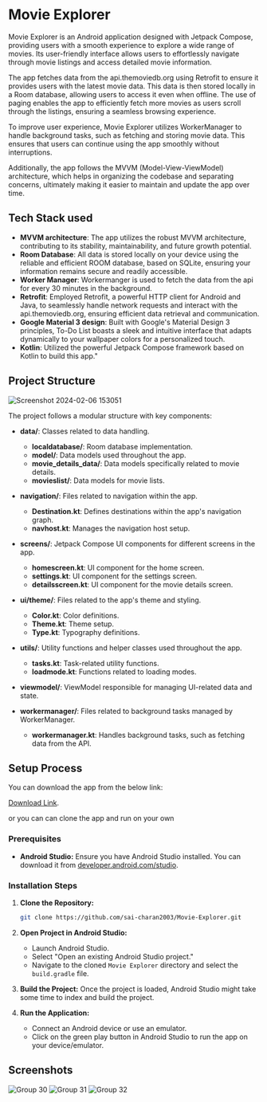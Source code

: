 # Movie Explorer

Movie Explorer is an Android application designed with Jetpack Compose, providing users with a smooth experience to explore a wide range of movies. Its user-friendly interface allows users to effortlessly navigate through movie listings and access detailed movie information.

The app fetches data from the api.themoviedb.org using Retrofit to ensure it provides users with the latest movie data.
 This data is then stored locally in a Room database, allowing users to access it even when offline. The use of paging enables the app to efficiently fetch more movies as users scroll through the listings, ensuring a seamless browsing experience.

To improve user experience, Movie Explorer utilizes WorkerManager to handle background tasks, such as fetching and storing movie data. This ensures that users can continue using the app smoothly without interruptions.

Additionally, the app follows the MVVM (Model-View-ViewModel) architecture, which helps in organizing the codebase and separating concerns, ultimately making it easier to maintain and update the app over time.

## Tech Stack used
- **MVVM architecture**: The app utilizes the robust MVVM architecture, contributing to its stability, maintainability, and future growth potential.
-  **Room Database**: All data is stored locally on your device using the reliable and efficient ROOM database, based on SQLite, ensuring your information remains secure and readily accessible.
-  **Worker Manager**: Workermanger is used to fetch the data from the api for every 30 minutes in the background.
- **Retrofit**: Employed Retrofit, a powerful HTTP client for Android and Java, to seamlessly handle network requests and interact with the api.themoviedb.org, ensuring efficient data retrieval and communication.
- **Google Material 3 design**: Built with Google's Material Design 3 principles, To-Do List boasts a sleek and intuitive interface that adapts dynamically to your wallpaper colors for a personalized touch.
- **Kotlin**: Utilized the powerful Jetpack Compose framework based on Kotlin to build this app."

## Project Structure
![Screenshot 2024-02-06 153051](https://github.com/sai-charan2003/Movie-Explorer/assets/83913880/a101a722-a306-47e3-a802-e58867c30825)


The project follows a modular structure with key components:



- **data/**: Classes related to data handling.
  - **localdatabase/**: Room database implementation.
  - **model/**: Data models used throughout the app.
  - **movie_details_data/**: Data models specifically related to movie details.
  - **movieslist/**: Data models for movie lists.

- **navigation/**: Files related to navigation within the app.
  - **Destination.kt**: Defines destinations within the app's navigation graph.
  - **navhost.kt**: Manages the navigation host setup.

- **screens/**: Jetpack Compose UI components for different screens in the app.
  - **homescreen.kt**: UI component for the home screen.
  - **settings.kt**: UI component for the settings screen.
  - **detailsscreen.kt**: UI component for the movie details screen.

- **ui/theme/**: Files related to the app's theme and styling.
  - **Color.kt**: Color definitions.
  - **Theme.kt**: Theme setup.
  - **Type.kt**: Typography definitions.

- **utils/**: Utility functions and helper classes used throughout the app.
  - **tasks.kt**: Task-related utility functions.
  - **loadmode.kt**: Functions related to loading modes.

- **viewmodel/**: ViewModel responsible for managing UI-related data and state.

- **workermanager/**: Files related to background tasks managed by WorkerManager.
  - **workermanager.kt**: Handles background tasks, such as fetching data from the API.


## Setup Process

You can download the app from the below link:

[Download Link](https://github.com/sai-charan2003/To-Do-List/releases/download/v1.0/app-release.apk).

or you can can clone the app and run on your own
### Prerequisites

- **Android Studio:** Ensure you have Android Studio installed. You can download it from [developer.android.com/studio](https://developer.android.com/studio).

### Installation Steps

1. **Clone the Repository:**
    ```bash
    git clone https://github.com/sai-charan2003/Movie-Explorer.git
    ```


2. **Open Project in Android Studio:**
    - Launch Android Studio.
    - Select "Open an existing Android Studio project."
    - Navigate to the cloned `Movie Explorer` directory and select the `build.gradle` file.

3. **Build the Project:**
    Once the project is loaded, Android Studio might take some time to index and build the project.

4. **Run the Application:**
    - Connect an Android device or use an emulator.
    - Click on the green play button in Android Studio to run the app on your device/emulator.


## Screenshots
![Group 30](https://github.com/sai-charan2003/Movie-Explorer/assets/83913880/004e2cbe-869e-43b3-8433-898bb6786357)
![Group 31](https://github.com/sai-charan2003/Movie-Explorer/assets/83913880/518a5bd2-f9cd-4e07-a69b-155cf79fcc07)
![Group 32](https://github.com/sai-charan2003/Movie-Explorer/assets/83913880/21a5f3ba-703c-4508-86f0-101bf627e8ab)






